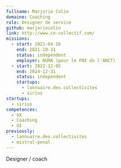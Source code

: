 ```yaml
---
fullname: Marjorie Colin
domaine: Coaching
role: Designer de service
github: marjoriecolin
link: http://www.co-collectif.com/
missions:
  - start: 2021-04-16
    end: 2021-10-31
    status: independent
    employer: NUMA (pour le PNI de l'ANCT)
  - start: 2022-12-05
    end: 2024-12-31
    status: independent
    startups:
      - lannuaire.des.collectivites
      - sirius
startups:
  - sirius
competences:
  - UX
  - Coaching
  - UI
previously:
  - lannuaire.des.collectivites
  - mistral-penal
---
```

Designer / coach